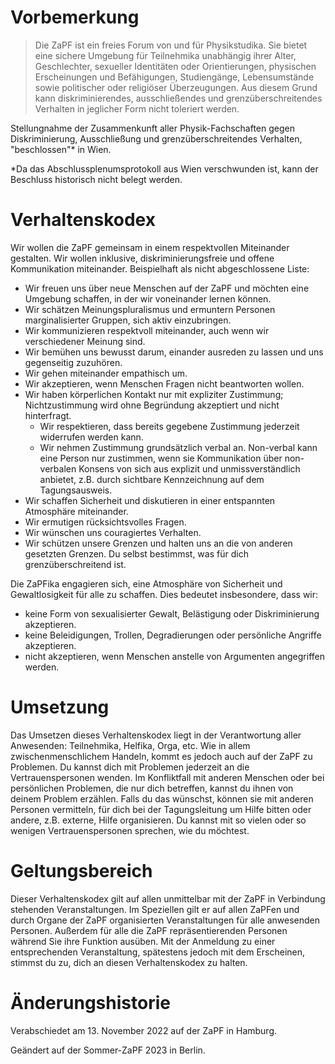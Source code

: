# Vorbemerkung

> Die ZaPF ist ein freies Forum von und für Physikstudika. Sie bietet eine
> sichere Umgebung für Teilnehmika unabhängig ihrer Alter, Geschlechter, sexueller
> Identitäten oder Orientierungen, physischen Erscheinungen und Befähigungen,
> Studiengänge, Lebensumstände sowie politischer oder religiöser
> Überzeugungen. Aus diesem Grund kann diskriminierendes, ausschließendes und
> grenzüberschreitendes Verhalten in jeglicher Form nicht toleriert werden.

Stellungnahme der Zusammenkunft aller Physik-Fachschaften gegen Diskriminierung,
Ausschließung und grenzüberschreitendes Verhalten, "beschlossen"\* in Wien.

\*Da das Abschlussplenumsprotokoll aus Wien verschwunden ist, kann der Beschluss
historisch nicht belegt werden.

# Verhaltenskodex

Wir wollen die ZaPF gemeinsam in einem respektvollen Miteinander gestalten. Wir
wollen inklusive, diskriminierungsfreie und offene Kommunikation
miteinander. Beispielhaft als nicht abgeschlossene Liste:

- Wir freuen uns über neue Menschen auf der ZaPF und möchten eine Umgebung
  schaffen, in der wir voneinander lernen können.
- Wir schätzen Meinungspluralismus und ermuntern Personen marginalisierter
  Gruppen, sich aktiv einzubringen.
- Wir kommunizieren respektvoll miteinander, auch wenn wir verschiedener Meinung
  sind.
- Wir bemühen uns bewusst darum, einander ausreden zu lassen und uns gegenseitig
  zuzuhören.
- Wir gehen miteinander empathisch um.
- Wir akzeptieren, wenn Menschen Fragen nicht beantworten wollen.
- Wir haben körperlichen Kontakt nur mit expliziter Zustimmung; Nichtzustimmung
  wird ohne Begründung akzeptiert und nicht hinterfragt.
  - Wir respektieren, dass bereits gegebene Zustimmung jederzeit widerrufen
    werden kann.
  - Wir nehmen Zustimmung grundsätzlich verbal an. Non-verbal kann eine Person
    nur zustimmen, wenn sie Kommunikation über non-verbalen Konsens von sich aus
    explizit und unmissverständlich anbietet, z.B. durch sichtbare Kennzeichnung
    auf dem Tagungsausweis.
- Wir schaffen Sicherheit und diskutieren in einer entspannten Atmosphäre
  miteinander.
- Wir ermutigen rücksichtsvolles Fragen.
- Wir wünschen uns couragiertes Verhalten.
- Wir schützen unsere Grenzen und halten uns an die von anderen gesetzten
  Grenzen. Du selbst bestimmst, was für dich grenzüberschreitend ist.

Die ZaPFika engagieren sich, eine Atmosphäre von Sicherheit und Gewaltlosigkeit
für alle zu schaffen. Dies bedeutet insbesondere, dass wir:

- keine Form von sexualisierter Gewalt, Belästigung oder Diskriminierung
  akzeptieren.
- keine Beleidigungen, Trollen, Degradierungen oder persönliche Angriffe
  akzeptieren.
- nicht akzeptieren, wenn Menschen anstelle von Argumenten angegriffen
  werden.

# Umsetzung

Das Umsetzen dieses Verhaltenskodex liegt in der Verantwortung aller Anwesenden:
Teilnehmika, Helfika, Orga, etc. Wie in allem zwischenmenschlichem Handeln,
kommt es jedoch auch auf der ZaPF zu Problemen. Du kannst dich mit Problemen
jederzeit an die Vertrauenspersonen wenden. Im Konfliktfall mit anderen Menschen
oder bei persönlichen Problemen, die nur dich betreffen, kannst du ihnen von
deinem Problem erzählen. Falls du das wünschst, können sie mit anderen Personen
vermitteln, für dich bei der Tagungsleitung um Hilfe bitten oder andere,
z.B. externe, Hilfe organisieren. Du kannst mit so vielen oder so wenigen
Vertrauenspersonen sprechen, wie du möchtest.

# Geltungsbereich

Dieser Verhaltenskodex gilt auf allen unmittelbar mit der ZaPF in Verbindung
stehenden Veranstaltungen. Im Speziellen gilt er auf allen ZaPFen und durch
Organe der ZaPF organisierten Veranstaltungen für alle anwesenden
Personen. Außerdem für alle die ZaPF repräsentierenden Personen während Sie ihre
Funktion ausüben. Mit der Anmeldung zu einer entsprechenden Veranstaltung,
spätestens jedoch mit dem Erscheinen, stimmst du zu, dich an diesen
Verhaltenskodex zu halten.

# Änderungshistorie

Verabschiedet am 13. November 2022 auf der ZaPF in Hamburg.

Geändert auf der Sommer-ZaPF 2023 in Berlin.
